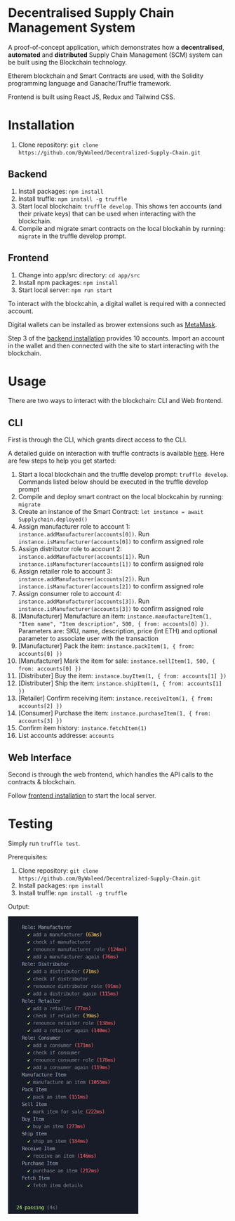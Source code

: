 # Decentralised Supply Chain Management System

A proof-of-concept application, which demonstrates how a **decentralised**, **automated** and **distributed** Supply Chain Management (SCM) system can be built using the Blockchain technology.

Etherem blockchain and Smart Contracts are used, with the Solidity programming language and Ganache/Truffle framework.

Frontend is built using React JS, Redux and Tailwind CSS.

# Installation
1. Clone repository: ```git clone https://github.com/ByWaleed/Decentralized-Supply-Chain.git```

## Backend
1. Install packages: ```npm install```
2. Install truffle: ```npm install -g truffle```
3. Start local blockchain: ```truffle develop```. This shows ten accounts (and their private keys) that can be used when interacting with the blockchain.
4. Compile and migrate smart contracts on the local blockahin by running: ```migrate``` in the truffle develop prompt.

## Frontend
1. Change into app/src directory: ```cd app/src```
2. Install npm packages: ```npm install```
3. Start local server: ```npm run start```

To interact with the blockcahin, a digital wallet is required with a connected account.

Digital wallets can be installed as brower extensions such as [MetaMask](https://chrome.google.com/webstore/detail/metamask/nkbihfbeogaeaoehlefnkodbefgpgknn).

Step 3 of the [backend installation](#backend) provides 10 accounts. Import an account in the wallet and then connected with the site to start interacting with the blockchain.


# Usage

There are two ways to interact with the blockchain: CLI and Web frontend.

## CLI

First is through the CLI, which grants direct access to the CLI.

A detailed guide on interaction with truffle contracts is available [here](https://trufflesuite.com/docs/truffle/getting-started/interacting-with-your-contracts/#introducing-abstractions). Here are few steps to help you get started:

1. Start a local blockchain and the truffle develop prompt: ```truffle develop```. Commands listed below should be executed in the truffle develop prompt
2. Compile and deploy smart contract on the local blockcahin by running: ```migrate```
3. Create an instance of the Smart Contract: ```let instance = await Supplychain.deployed()```
4. Assign manufacturer role to account 1: ```instance.addManufacturer(accounts[0])```. Run ```instance.isManufacturer(accounts[0])``` to confirm assigned role
5. Assign distributor role to account 2: ```instance.addManufacturer(accounts[1])```. Run ```instance.isManufacturer(accounts[1])``` to confirm assigned role
6. Assign retailer role to account 3: ```instance.addManufacturer(accounts[2])```. Run ```instance.isManufacturer(accounts[2])``` to confirm assigned role
7. Assign consumer role to account 4: ```instance.addManufacturer(accounts[3])```. Run ```instance.isManufacturer(accounts[3])``` to confirm assigned role
8. [Manufacturer] Manufacture an item: ```instance.manufactureItem(1, "Item name", "Item description", 500, { from: accounts[0] })```. Parameters are: SKU, name, description, price (int ETH) and optional parameter to associate user with the transaction
9. [Manufacturer] Pack the item: ```instance.packItem(1, { from: accounts[0] })```
10. [Manufacturer] Mark the item for sale: ```instance.sellItem(1, 500, { from: accounts[0] })```
11. [Distributer] Buy the item: ```instance.buyItem(1, { from: accounts[1] })```
12. [Distributer] Ship the item: ```instance.shipItem(1, { from: accounts[1] })```
13. [Retailer] Confirm receiving item: ```instance.receiveItem(1, { from: accounts[2] })```
14. [Consumer] Purchase the item: ```instance.purchaseItem(1, { from: accounts[3] })```
15. Confirm item history: ```instance.fetchItem(1)```
16. List accounts addresse: ```accounts```

## Web Interface

Second is through the web frontend, which handles the API calls to the contracts & blockchain.

Follow [frontend installation](#frontend) to start the local server.

# Testing

Simply run ```truffle test```.

Prerequisites:
1. Clone repository: ```git clone https://github.com/ByWaleed/Decentralized-Supply-Chain.git```
2. Install packages: ```npm install```
3. Install truffle: ```npm install -g truffle```

Output:

![Test](./docs/tests.png)
